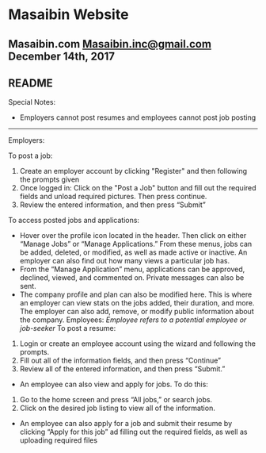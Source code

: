 # Masaibin Website
Masaibin.com
Masaibin.inc@gmail.com
December 14th, 2017
------------------------------------------------------------------------------------------------------------------------------------------
README
------------------------------------------------------------------------------------------------------------------------------------------

Special Notes:
- Employers cannot post resumes and employees cannot post job posting
------------------------------------------------------------------------------------------------------------------------------------------

Employers:
	
To post a job:
		
1. Create an employer account by clicking "Register" and then following the prompts given
2. Once logged in: Click on the "Post a Job" button and fill out the required fields and unload required pictures. Then press continue.
3. Review the entered information, and then press “Submit”

To access posted jobs and applications:
-	Hover over the profile icon located in the header. Then click on either “Manage Jobs” or “Manage Applications.” From these menus, jobs can be added, deleted, or modified, as well as made active or inactive. An employer can also find out how many views a particular job has.
-	From the “Manage Application” menu, applications can be approved, declined, viewed, and commented on. Private messages can also be sent.
-	The company profile and plan can also be modified here. This is where an employer can view stats on the jobs added, their duration, and more. The employer can also add, remove, or modify public information about the company. 
Employees:
*Employee refers to a potential employee or job-seeker*
To post a resume:
1.	Login or create an employee account using the wizard and following the prompts.
2.	Fill out all of the information fields, and then press “Continue”
3.	Review all of the entered information, and then press “Submit.” 
-	An employee can also view and apply for jobs. To do this:
1.	Go to the home screen and press “All jobs,” or search jobs. 
2.	Click on the desired job listing to view all of the information.
-	An employee can also apply for a job and submit their resume by clicking “Apply for this job” ad filling out the required fields, as well as uploading required files
